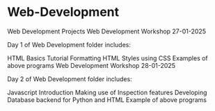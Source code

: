 # Web-Development
Web Development Projects
Web Development Workshop 27-01-2025

Day 1 of Web Development folder includes:

HTML Basics Tutorial
Formatting HTML Styles using CSS
Examples of above programs
Web Development Workshop 28-01-2025

Day 2 of Web Development folder includes:

Javascript Introduction
Making use of Inspection features
Developing Database backend for Python and HTML
Example of above programs
